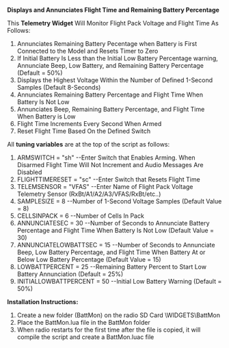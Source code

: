 **Displays and Annunciates Flight Time and Remaining Battery Percentage**

This **Telemetry Widget** Will Monitor Flight Pack Voltage and Flight Time As Follows:
 1. Annunciates Remaining Battery Pecentage when Battery is First Connected to the Model and Resets Timer to Zero
 2. If Initial Battery Is Less than the Initial Low Battery Percentage warning, Annunciate Beep, Low Battery, and Remaining Battery Percentage (Default = 50%)
 3. Displays the Highest Voltage Within the Number of Defined 1-Second Samples (Default 8-Seconds)
 4. Annunciates Remaining Battery Percentage and Flight Time When Battery Is Not Low
 5. Annunciates Beep, Remaining Battery Percentage, and Flight Time When Battery is Low
 6. Flight Time Increments Every Second When Armed
 7. Reset Flight Time Based On the Defined Switch

All **tuning variables** are at the top of the script as follows:
1.	ARMSWITCH = "sh"		    --Enter Switch that Enables Arming.  When Disarmed Flight Time Will Not Increment and Audio Messages Are Disabled
2.  FLIGHTTIMERESET = "sc"	--Enter Switch that Resets Flight Time
3.	TELEMSENSOR = "VFAS"		--Enter Name of Flight Pack Voltage Telemetry Sensor (RxBt/A1/A2/A3/VFAS/RxBt/etc..)
4.  SAMPLESIZE = 8			    --Number of 1-Second Voltage Samples (Default Value = 8)
5.	CELLSINPACK = 6			     --Number of Cells In Pack         
6.	ANNUNCIATESEC = 30		   --Number of Seconds to Annunciate Battery Percentage and Flight Time When Battery Is Not Low (Default Value = 30)
7.	ANNUNCIATELOWBATTSEC = 15	--Number of Seconds to Annunciate Beep, Low Battery Percentage, and Flight Time When Battery At or Below Low Battery Percentage (Default Value = 15)
8.	LOWBATTPERCENT = 25		--Remaining Battery Percent to Start Low Battery Annunciation (Default = 25%)       
9.	INITIALLOWBATTPERCENT = 50	--Initial Low Battery Warning (Default = 50%)      

**Installation Instructions:** 
1. Create a new folder (BattMon) on the radio SD Card  \WIDGETS\BattMon
2. Place the BattMon.lua file in the BattMon folder
3. When radio restarts for the first time after the file is copied, it will compile the script and create a BattMon.luac file
